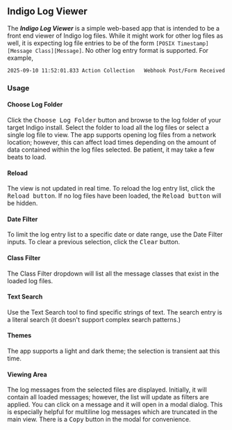 ## Indigo Log Viewer

The ***Indigo Log Viewer*** is a simple web-based app that is intended to be a front end viewer of Indigo log files.
While it might work for other log files as well, it is expecting log file entries to be of the form 
`[POSIX Timestamp][Message Class][Message]`. No other log entry format is supported. For example, 
```text
2025-09-10 11:52:01.833	Action Collection	Webhook Post/Form Received
```

### Usage

#### Choose Log Folder
Click the <kbd>Choose Log Folder</kbd> button and browse to the log folder of your target Indigo install. Select the 
folder to load all the log files or select a single log file to view. The app supports opening log files from a 
network location; however, this can affect load times depending on the amount of data contained within the log files
selected. Be patient, it may take a few beats to load.

#### Reload
The view is not updated in real time. To reload the log entry list, click the <kbd>Reload button</kbd>. If no log
files have been loaded, the <kbd>Reload button</kbd> will be hidden.

#### Date Filter
To limit the log entry list to a specific date or date range, use the Date Filter inputs. To clear a previous selection,
click the <kbd>Clear</kbd> button.

#### Class Filter
The Class Filter dropdown will list all the message classes that exist in the loaded log files.

#### Text Search
Use the Text Search tool to find specific strings of text. The search entry is a literal search (it doesn't support 
complex search patterns.)

#### Themes
The app supports a light and dark theme; the selection is transient aat this time.

#### Viewing Area
The log messages from the selected files are displayed. Initially, it will contain all loaded messages; however, the 
list will update as filters are applied. You can click on a message and it will open in a modal dialog. This is
especially helpful for multiline log messages which are truncated in the main view. There is a <kbd>Copy</kbd> button
in the modal for convenience.
